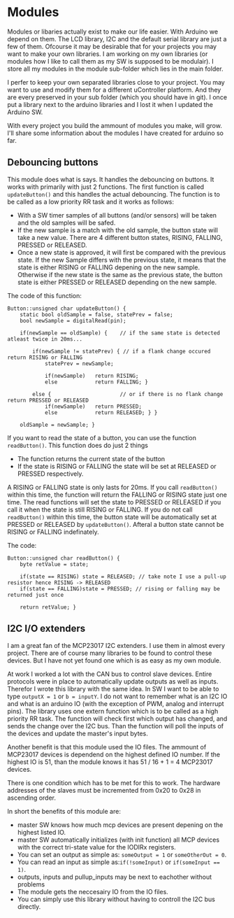 # Modules
Modules or libaries actually exist to make our life easier. With Arduino we depend on them. The LCD library, I2C and the default serial library are just a few of them. Ofcourse it may be desirable that for your projects you may want to make your own libraries. I am working on my own libraries (or modules how I like to call them as my SW is supposed to be modulair). I store all my modules in the module sub-folder which lies in the main folder.

I perfer to keep your own separated libraries close to your project. You may want to use and modify them for a different uController platform. And they are every preserved in your sub folder (which you should have in git). I once put a library next to the arduino libraries and I lost it when I updated the Arduino SW.

With every project you build the ammount of modules you make, will grow. I'll share some information about the modules I have created for arduino so far.

## Debouncing buttons
This module does what is says. It handles the debouncing on buttons. It works with primarily with just 2 functions. The first function is called `updateButton()` and this handles the actual debouncing. The function is to be called as a low priority RR task and it works as follows:
- With a SW timer samples of all buttons (and/or sensors) will be taken and the old samples will be safed.
- If the new sample is a match with the old sample, the button state will take a new value. There are 4 different button states, RISING, FALLING, PRESSED or RELEASED.
- Once a new state is approved, it will first be compared with the previous state. If the new Sample differs with the previous state, it means that the state is either RISING or FALLING depening on the new sample. Otherwise if the new state is the same as the previous state, the button state is either PRESSED or RELEASED depending on the new sample.

The code of this function:
```
Button::unsigned char updateButton() {
	static bool oldSample = false, statePrev = false;
	bool newSample = digitalRead(pin);

	if(newSample == oldSample) {	// if the same state is detected atleast twice in 20ms...
	
		if(newSample != statePrev) { // if a flank change occured return RISING or FALLING
			statePrev = newSample;

			if(newSample)	return RISING; 
			else			return FALLING; }

		else {						// or if there is no flank change return PRESSED or RELEASED
			if(newSample)	return PRESSED; 
			else			return RELEASED; } }

	oldSample = newSample; }
```
If you want to read the state of a button, you can use the function `readButton()`. This function does do just 2 things
- The function returns the current state of the button
- If the state is RISING or FALLING the state will be set at RELEASED or PRESSED respectively.

A RISING or FALLING state is only lasts for 20ms. If you call `readButton()` within this time, the function will return the FALLING or RISING state just one time. The read functions will set the state to PRESSED or RELEASED if you call it when the state is still RISING or FALLING. If you do not call `readButton()` within this time, the button state will be automatically set at PRESSED or RELEASED by `updateButton()`. Afteral a button state cannot be RISING or FALLING indefinately.

The code:
```
Button::unsigned char readButton() {
	byte retValue = state;

	if(state == RISING) state = RELEASED; // take note I use a pull-up resistor hence RISING -> RELEASED
	if(state == FALLING)state = PRESSED; // rising or falling may be returned just once

	return retValue; }
```



## I2C I/O extenders
I am a great fan of the MCP23017 I2C extenders. I use them in almost every project. There are of course many libraries to be found to control these devices. But I have not yet found one which is as easy as my own module. 

At work I worked a lot with the CAN bus to control slave devices. Entire protocols were in place to automatically update outputs as well as inputs. Therefor I wrote this library with the same idea. In SW I want to be able to type `outputX = 1` or `b = inputY`. I do not want to remember what is an I2C IO and what is an arduino IO (with the exception of PWM, analog and interrupt pins). The library uses one extern function which is to be called as a high priority RR task. The function will check first which output has changed, and sends the change over the I2C bus. Than the function will poll the inputs of the devices and update the master's input bytes.

Another benefit is that this module used the IO files. The ammount of MCP23017 devices is dependend on the highest defined IO number. If the highest IO is 51, than the module knows it has 51 / 16 + 1 = 4 MCP23017 devices. 

There is one condition which has to be met for this to work. The hardware addresses of the slaves must be incremented from 0x20 to 0x28 in ascending order.

In short the benefits of this module are:
- master SW knows how much mcp devices are present depening on the highest listed IO.
- master SW automatically initializes (with init function) all MCP devices with the correct tri-state value for the IODIRx registers.
- You can set an output as simple as: `someOutput = 1` or `someOtherOut = 0`.
- You can read an input as simple as:`if(!someInput)` or `if(someInput == 1)`.
- outputs, inputs and pullup_inputs may be next to eachother without problems
- The module gets the neccesairy IO from the IO files.
- You can simply use this library without having to controll the I2C bus directly.
